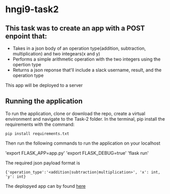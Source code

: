 # hngi9-task2

## This task was to create an app with a POST enpoint that:
- Takes in a json body of an operation type(addition, subtraction, multiplication) and two integears(x and y)
- Performs a simple arithmetic operation with the two integers using the opertion type
- Returns a json reponse that'll include a slack username, result, and the operation type 

This app will be deployed to a server

## Running the application
To run the application, clone or download the repo, create a virtual environment and navigate to the Task-2 folder. In the terminal, pip install the requirements with the command:

`pip install requirements.txt`  

Then run the following commands to run the application on your localhost

'export FLASK_APP=app.py'
'export FLASK_DEBUG=true'
'flask run'

The required json payload format is 

`{'operation_type':'<addition|subtraction|multiplication>', 'x': int, 'y': int}`

The deplopyed app can by found [here](https://jimi.theupfolio.com/tasks/2)
